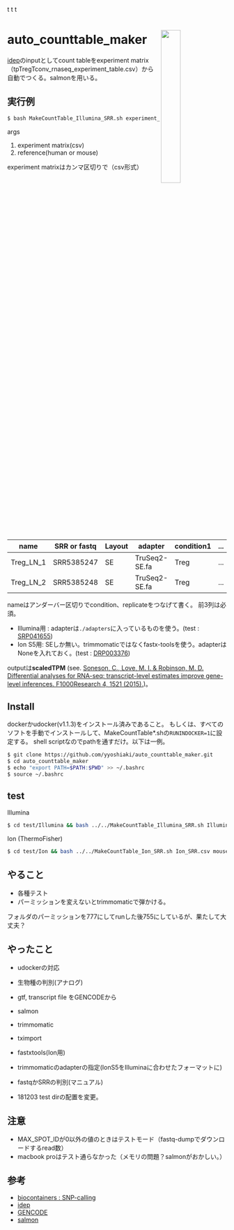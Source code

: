 t
t
t

# auto_counttable_maker　<img src="img/salmon1.jpg" width="30%" align="right" />

[idep](http://bioinformatics.sdstate.edu/idep/)のinputとしてcount tableをexperiment matrix（tpTregTconv_rnaseq_experiment_table.csv）から自動でつくる。salmonを用いる。

## 実行例

```bash
$ bash MakeCountTable_Illumina_SRR.sh experiment_table.csv mouse
```

args
1. experiment matrix(csv)
2. reference(human or mouse)

experiment matrixはカンマ区切りで（csv形式）



|  name  |  SRR or fastq  |  Layout | adapter | condition1 | ... |
| ---- | ---- | - | - | - | - |
|  Treg_LN_1  | SRR5385247 | SE | TruSeq2-SE.fa | Treg | ...|
|  Treg_LN_2  |  SRR5385248  | SE |TruSeq2-SE.fa | Treg | ... |


nameはアンダーバー区切りでcondition、replicateをつなげて書く。
前3列は必須。

- Illumina用 : adapterは`./adapters`に入っているものを使う。(test : [SRP041655](https://trace.ncbi.nlm.nih.gov/Traces/study/?acc=SRP041655))
- Ion S5用: SEしか無い。trimmomaticではなくfastx-toolsを使う。adapterはNoneを入れておく。(test : [DRP003376](https://trace.ncbi.nlm.nih.gov/Traces/sra/?study=DRP003376))

outputは**scaledTPM** (see. [Soneson, C., Love, M. I. & Robinson, M. D. Differential analyses for RNA-seq: transcript-level estimates improve gene-level inferences. F1000Research 4, 1521 (2015).](https://f1000research.com/articles/4-1521/v2))。


## Install

dockerかudocker(v1.1.3)をインストール済みであること。
もしくは、すべてのソフトを手動でインストールして、MakeCountTable*.shの`RUNINDOCKER=1`に設定する。
shell scriptなのでpathを通すだけ。以下は一例。

```bash
$ git clone https://github.com/yyoshiaki/auto_counttable_maker.git
$ cd auto_counttable_maker
$ echo "export PATH=$PATH:$PWD" >> ~/.bashrc
$ source ~/.bashrc
```

## test

Illumina

```bash
$ cd test/Illumina && bash ../../MakeCountTable_Illumina_SRR.sh Illumina_SE_SRR.csv mouse
```


Ion (ThermoFisher)

```bash
$ cd test/Ion && bash ../../MakeCountTable_Ion_SRR.sh Ion_SRR.csv mouse
```

## やること

- 各種テスト
- パーミッションを変えないとtrimmomaticで弾かける。

フォルダのパーミッションを777にしてrunした後755にしているが、果たして大丈夫？

## やったこと

- udockerの対応
- 生物種の判別(アナログ)
- gtf, transcript file をGENCODEから
- salmon
- trimmomatic
- tximport
- fastxtools(Ion用)
- trimmomaticのadapterの指定(IonS5をIlluminaに合わせたフォーマットに)
- fastqかSRRの判別(マニュアル)


- 181203 test dirの配置を変更。

## 注意

- MAX_SPOT_IDが0以外の値のときはテストモード（fastq-dumpでダウンロードするread数）
- macbook proはテスト通らなかった（メモリの問題？salmonがおかしい。）

## 参考

- [biocontainers : SNP-calling](http://biocontainers.pro/docs/containers-examples/SNP-Calling/)
- [idep](http://bioinformatics.sdstate.edu/idep/)
- [GENCODE](https://www.gencodegenes.org/)
- [salmon](https://combine-lab.github.io/salmon/getting_started/)
